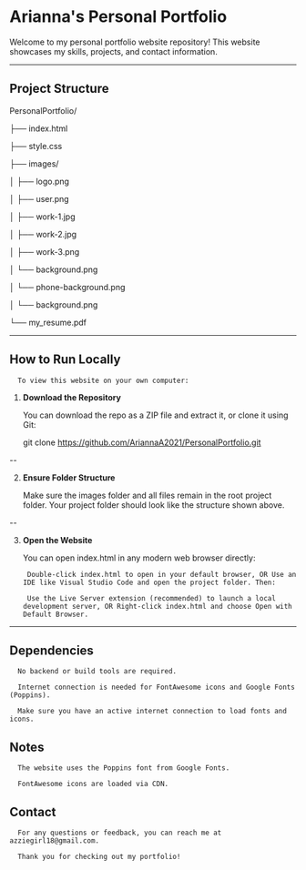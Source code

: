 # Arianna's Personal Portfolio

Welcome to my personal portfolio website repository! This website showcases my skills, projects, and contact information.

---

## Project Structure

PersonalPortfolio/

├── index.html

├── style.css

├── images/

│ ├── logo.png

│ ├── user.png

│ ├── work-1.jpg

│ ├── work-2.jpg

│ ├── work-3.png

│ └── background.png

│ └── phone-background.png

│ └── background.png

└── my_resume.pdf


---

## How to Run Locally

      To view this website on your own computer:

1. **Download the Repository**

      You can download the repo as a ZIP file and extract it, or clone it using Git:

      git clone https://github.com/AriannaA2021/PersonalPortfolio.git

  --

2. **Ensure Folder Structure**

      Make sure the images folder and all files remain in the root project folder. Your project folder should look like the structure shown above.

  --

3. **Open the Website**

      You can open index.html in any modern web browser directly:

        Double-click index.html to open in your default browser, OR Use an IDE like Visual Studio Code and open the project folder. Then:

        Use the Live Server extension (recommended) to launch a local development server, OR Right-click index.html and choose Open with Default Browser.

---

## Dependencies
      No backend or build tools are required.

      Internet connection is needed for FontAwesome icons and Google Fonts (Poppins).

      Make sure you have an active internet connection to load fonts and icons.

## Notes
      The website uses the Poppins font from Google Fonts.

      FontAwesome icons are loaded via CDN.

## Contact
      For any questions or feedback, you can reach me at azziegirl18@gmail.com.

      Thank you for checking out my portfolio!
